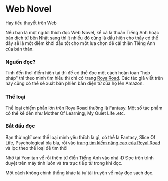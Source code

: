 # Web Novel
Hay tiểu thuyết trên Web

Nếu bạn là một người thích đọc Web Novel, kể cả là thuần Tiếng Anh hoặc bản dịch từ bên Nhật sang thì ít nhiều đó cũng là dấu hiện cho thấy có thể đây sẽ là một điểm khởi đầu tốt cho một lựa chọn để cải thiện Tiếng Anh của bản thân.

### Nguồn đọc? 

Tính đến thời điểm hiện tại thì để có thể đọc một cách hoàn toàn "hợp pháp" thì theo mình tìm hiểu thì chỉ có trang [RoyalRoad](https://www.royalroad.com/home). Các tác giả viết trên này cũng có thể sẽ xuất bản phiên bản điện tử của họ lên Amazon.

### Thể loại
Thể loại chiếm phần lớn trên RoyalRoad thường là Fantasy. Một số tác phẩm có thể kể đến như Mother Of Learning, My Quiet Life .etc.

### Bắt đầu đọc
Bạn thử nghĩ xem thể loại mình yêu thích là gì, có thể là Fantasy, Slice Of Life, Psychological bla bla, rồi vào [trang tìm kiếm nâng cao của Royal Road](https://www.royalroad.com/fictions/search?advanced=true) và lọc theo thể loại để tìm thôi

Nhớ tải Yomitan về rồi thêm từ điển Tiếng Anh vào nhá :D Đọc trên trình duyệt trên máy tính luôn và tra trực tiếp từ trong khi đọc.

Một cách không chính thống khác là tự tải truyện về máy đọc sách đọc.